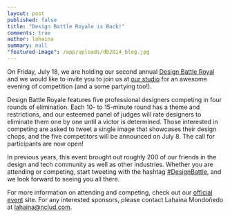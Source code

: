 ```yaml
---
layout: post
published: false
title: "Design Battle Royale is Back!"
comments: true
author: lahaina
summary: null
"featured-image": /app/uploads/db2014_blog.jpg
---
```


On Friday, July 18, we are holding our second annual [Design Battle Royal](http://design-battle.com/) and we would like to invite you to join us at [our studio](http://nclud.com/contact/) for an awesome evening of competition (and a some partying too!).

Design Battle Royale features five professional designers competing in four rounds of elimination. Each 10- to 15-minute round has a theme and restrictions, and our esteemed panel of judges will rate designers to eliminate them one by one until a victor is determined. Those interested in competing are asked to tweet a single image that showcases their design chops, and the five competitors will be announced on July 8. The call for participants are now open!

In previous years, this event brought out roughly 200 of our friends in the design and tech community as well as other industries. Whether you are attending or competing, start tweeting with the hashtag [#DesignBattle](https://twitter.com/search?q=%23designbattle&src=typd), and we look forward to seeing you all there.

For more information on attending and competing, check out our [official event](http://design-battle.com/) site. For any interested sponsors, please contact Lahaina Mondoñedo at [lahaina@nclud.com](mailto:lahaina@nclud.com).
